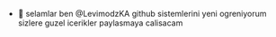- 👋 selamlar ben @LevimodzKA
github sistemlerini yeni ogreniyorum
sizlere guzel icerikler paylasmaya calisacam
<!---
LevimodzKA/LevimodzKA is a ✨ special ✨ repository because its `README.md` (this file) appears on your GitHub profile.
You can click the Preview link to take a look at your changes.
--->
